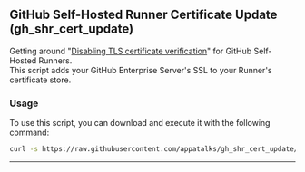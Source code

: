 ## GitHub Self-Hosted Runner Certificate Update (gh_shr_cert_update)
Getting around "[Disabling TLS certificate verification](https://docs.github.com/en/actions/hosting-your-own-runners/managing-self-hosted-runners/monitoring-and-troubleshooting-self-hosted-runners#disabling-tls-certificate-verification)" for GitHub Self-Hosted Runners. <br>
This script adds your GitHub Enterprise Server's SSL to your Runner's certificate store.

### Usage

To use this script, you can download and execute it with the following command:

```bash
curl -s https://raw.githubusercontent.com/appatalks/gh_shr_cert_update/main/add_certificate.sh -O add_certificate.sh; chmod +x add_certificate.sh; sudo bash add_certificate.sh
```

----

